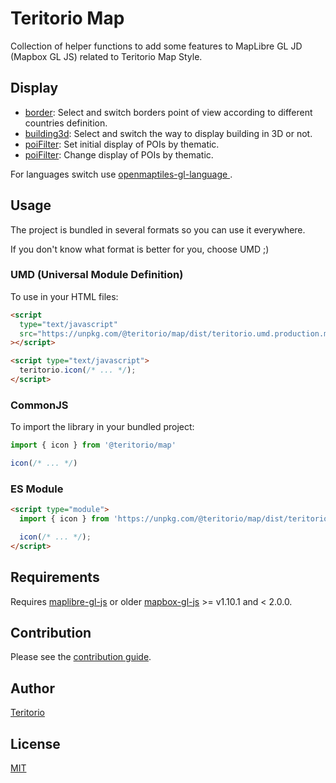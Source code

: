 # Teritorio Map

Collection of helper functions to add some features to MapLibre GL JD (Mapbox GL JS) related to Teritorio Map Style.

## Display

- [border](https://teritorio.github.io/teritorio-map/border): Select and switch borders point of view according to different countries definition.
- [building3d](https://teritorio.github.io/teritorio-map/building3d): Select and switch the way to display building in 3D or not.
- [poiFilter](https://teritorio.github.io/teritorio-map/poiFilter/index-initial-settings.html): Set initial display of POIs by thematic.
- [poiFilter](https://teritorio.github.io/teritorio-map/poiFilter/index-change.html): Change display of POIs by thematic.

For languages switch use [ openmaptiles-gl-language
](https://github.com/teritorio/openmaptiles-gl-language).

## Usage

The project is bundled in several formats so you can use it everywhere.

If you don't know what format is better for you, choose UMD ;)

### UMD (Universal Module Definition)

To use in your HTML files:

```html
<script
  type="text/javascript"
  src="https://unpkg.com/@teritorio/map/dist/teritorio.umd.production.min.js"
></script>

<script type="text/javascript">
  teritorio.icon(/* ... */);
</script>
```

### CommonJS

To import the library in your bundled project:

```js
import { icon } from '@teritorio/map'

icon(/* ... */)
```

### ES Module

```html
<script type="module">
  import { icon } from 'https://unpkg.com/@teritorio/map/dist/teritorio.esm.js';

  icon(/* ... */);
</script>
```

## Requirements

Requires [maplibre-gl-js](https://maplibre.org/projects/#js) or older [mapbox-gl-js](https://github.com/mapbox/mapbox-gl-js) >= v1.10.1 and < 2.0.0.

## Contribution

Please see the [contribution guide](CONTRIBUTING.md).

## Author

[Teritorio](https://teritorio.fr)

## License

[MIT](LICENSE)

